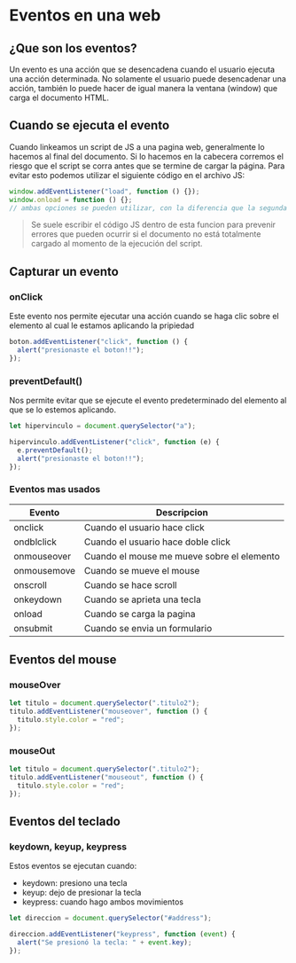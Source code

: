 # Eventos en una web

## ¿Que son los eventos?

Un evento es una acción que se desencadena cuando el usuario ejecuta una acción determinada. No solamente el usuario puede desencadenar una acción, también lo puede hacer de igual manera la ventana (window) que carga el documento HTML.

## Cuando se ejecuta el evento

Cuando linkeamos un script de JS a una pagina web, generalmente lo hacemos al final del documento. Si lo hacemos en la cabecera corremos el riesgo que el script se corra antes que se termine de cargar la página. Para evitar esto podemos utilizar el siguiente código en el archivo JS:

```js
window.addEventListener("load", function () {});
window.onload = function () {};
// ambas opciones se pueden utilizar, con la diferencia que la segunda forma solo puede ejecutarse una vez.
```

> Se suele escribir el código JS dentro de esta funcion para prevenir errores que pueden ocurrir si el documento no está totalmente cargado al momento de la ejecución del script.

## Capturar un evento

### onClick

Este evento nos permite ejecutar una acción cuando se haga clic sobre el elemento al cual le estamos aplicando la pripiedad

```js
boton.addEventListener("click", function () {
  alert("presionaste el boton!!");
});
```

### preventDefault()

Nos permite evitar que se ejecute el evento predeterminado del elemento al que se lo estemos aplicando.

```js
let hipervinculo = document.querySelector("a");

hipervinculo.addEventListener("click", function (e) {
  e.preventDefault();
  alert("presionaste el boton!!");
});
```

### Eventos mas usados

| Evento      | Descripcion                                |
| ----------- | ------------------------------------------ |
| onclick     | Cuando el usuario hace click               |
| ondblclick  | Cuando el usuario hace doble click         |
| onmouseover | Cuando el mouse me mueve sobre el elemento |
| onmousemove | Cuando se mueve el mouse                   |
| onscroll    | Cuando se hace scroll                      |
| onkeydown   | Cuando se aprieta una tecla                |
| onload      | Cuando se carga la pagina                  |
| onsubmit    | Cuando se envia un formulario              |

## Eventos del mouse

### mouseOver

```js
let titulo = document.querySelector(".titulo2");
titulo.addEventListener("mouseover", function () {
  titulo.style.color = "red";
});
```

### mouseOut

```js
let titulo = document.querySelector(".titulo2");
titulo.addEventListener("mouseout", function () {
  titulo.style.color = "red";
});
```

## Eventos del teclado

### keydown, keyup, keypress

Estos eventos se ejecutan cuando:

- keydown: presiono una tecla
- keyup: dejo de presionar la tecla
- keypress: cuando hago ambos movimientos

```js
let direccion = document.querySelector("#address");

direccion.addEventListener("keypress", function (event) {
  alert("Se presionó la tecla: " + event.key);
});
```
